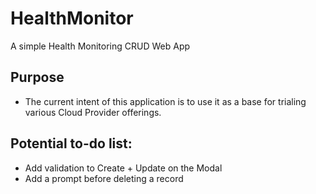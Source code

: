 # HealthMonitor
A simple Health Monitoring CRUD Web App

## Purpose
- The current intent of this application is to use it as a base for trialing various Cloud Provider offerings.
 
 
 
## Potential to-do list:
 
- Add validation to Create + Update on the Modal
- Add a prompt before deleting a record